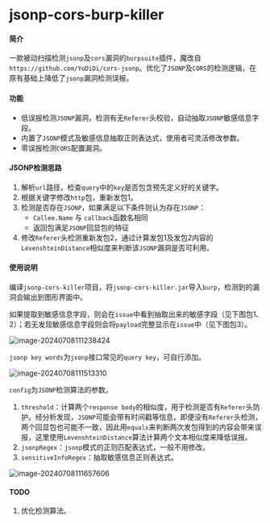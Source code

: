 # jsonp-cors-burp-killer
#### 简介

一款被动扫描检测`jsonp`及`cors`漏洞的`burpsuite`插件，魔改自`https://github.com/YoDiDi/cors-jsonp`。优化了`JSONP`及`CORS`的检测逻辑，在原有基础上降低了`jsonp`漏洞检测误报。

#### 功能

* 低误报检测`JSONP`漏洞，检测有无`Referer`头校验，自动抽取`JSONP`敏感信息字段。
* 内置了`JSONP`模式及敏感信息抽取正则表达式，使用者可灵活修改参数。
* 零误报检测`CORS`配置漏洞。

#### JSONP检测思路

1. 解析`url`路径，检查`query`中的`key`是否包含预先定义好的关键字。
2. 根据关键字修改`http`包，重新发包1。
3. 检测是否存在`JSONP`，如果满足以下条件则认为存在`JSONP`：
   * `Callee.Name` 与 `callback`函数名相同
   * 返回包满足`JSONP`回显包的特征
4. 修改`Referer`头检测重新发包2，通过计算发包1及发包2内容的`LevenshteinDistance`相似度来判断该`JSONP`漏洞是否可利用。

#### 使用说明

编译`jsonp-cors-killer`项目，将`jsonp-cors-killer.jar`导入`burp`，检测到的漏洞会输出到图形界面中。

如果提取到敏感信息字段，则会在`issue`中看到抽取出来的敏感字段（见下图包1、2）；若无发现敏感信息字段则会将`payload`完整显示在`issue`中（见下图包3）。

![image-20240708111238424](https://squirt1e.oss-cn-beijing.aliyuncs.com/blog/image-20240708111238424.png)

`jsonp key words`为`jsonp`接口常见的`query key`，可自行添加。

![image-20240708111513310](https://squirt1e.oss-cn-beijing.aliyuncs.com/blog/image-20240708111513310.png)

`config`为`JSONP`检测算法的参数。

1. `threshold`：计算两个`response body`的相似度，用于检测是否有`Referer`头防护。经分析发现，`JSONP`可能会带有时间戳等信息，即便没有`Referer`头检测，两个回显包也可能不一致，因此用`equals`来判断两次发包得到的内容会带来误报，这里使用`LevenshteinDistance`算法计算两个文本相似度来降低误报。
2. `jsonpRegex`：`jsonp`模式的正则匹配表达式，一般不用修改。
3. `sensitiveInfoRegex`：抽取敏感信息正则表达式。

![image-20240708111657606](https://squirt1e.oss-cn-beijing.aliyuncs.com/blog/image-20240708111657606.png)

#### TODO

1. 优化检测算法。